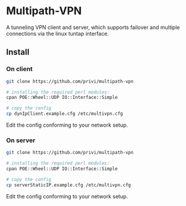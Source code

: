 Multipath-VPN
=============

A tunneling VPN client and server, which supports failover and multiple connections via the linux tuntap interface.


## Install

### On client
```bash
git clone https://github.com/privi/multipath-vpn

# installing the required perl modules:
cpan POE::Wheel::UDP IO::Interface::Simple

# copy the config
cp dynIpClient.example.cfg /etc/multivpn.cfg
```
Edit the config conforming to your network setup.

### On server 
```bash
git clone https://github.com/privi/multipath-vpn

# installing the required perl modules:
cpan POE::Wheel::UDP IO::Interface::Simple

# copy the config
cp serverStaticIP.example.cfg /etc/multivpn.cfg
```
Edit the config conforming to your network setup.
